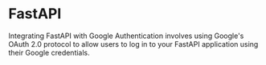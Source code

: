 # FastAPI

Integrating FastAPI with Google Authentication involves using Google's OAuth 2.0 protocol to allow users to log in to your FastAPI application using their Google credentials.
